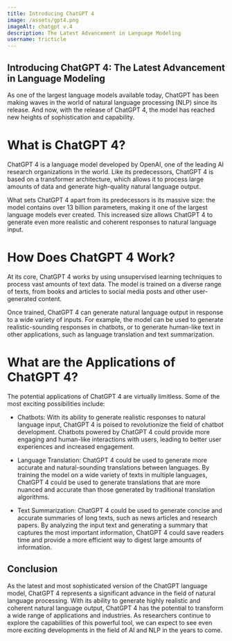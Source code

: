 ```yaml
---
title: Introducing ChatGPT 4
image: /assets/gpt4.png
imageAlt: chatgpt v.4
description: The Latest Advancement in Language Modeling
username: tricticle
---
```


## Introducing ChatGPT 4: The Latest Advancement in Language Modeling
As one of the largest language models available today, ChatGPT has been making waves in the world of natural language processing (NLP) since its release. And now, with the release of ChatGPT 4, the model has reached new heights of sophistication and capability.

# What is ChatGPT 4?
ChatGPT 4 is a language model developed by OpenAI, one of the leading AI research organizations in the world. Like its predecessors, ChatGPT 4 is based on a transformer architecture, which allows it to process large amounts of data and generate high-quality natural language output.

What sets ChatGPT 4 apart from its predecessors is its massive size: the model contains over 13 billion parameters, making it one of the largest language models ever created. This increased size allows ChatGPT 4 to generate even more realistic and coherent responses to natural language input.

# How Does ChatGPT 4 Work?
At its core, ChatGPT 4 works by using unsupervised learning techniques to process vast amounts of text data. The model is trained on a diverse range of texts, from books and articles to social media posts and other user-generated content.

Once trained, ChatGPT 4 can generate natural language output in response to a wide variety of inputs. For example, the model can be used to generate realistic-sounding responses in chatbots, or to generate human-like text in other applications, such as language translation and text summarization.

# What are the Applications of ChatGPT 4?
The potential applications of ChatGPT 4 are virtually limitless. Some of the most exciting possibilities include:

- Chatbots: With its ability to generate realistic responses to natural language input, ChatGPT 4 is poised to revolutionize the field of chatbot development. Chatbots powered by ChatGPT 4 could provide more engaging and human-like interactions with users, leading to better user experiences and increased engagement.

- Language Translation: ChatGPT 4 could be used to generate more accurate and natural-sounding translations between languages. By training the model on a wide variety of texts in multiple languages, ChatGPT 4 could be used to generate translations that are more nuanced and accurate than those generated by traditional translation algorithms.

- Text Summarization: ChatGPT 4 could be used to generate concise and accurate summaries of long texts, such as news articles and research papers. By analyzing the input text and generating a summary that captures the most important information, ChatGPT 4 could save readers time and provide a more efficient way to digest large amounts of information.

## Conclusion
As the latest and most sophisticated version of the ChatGPT language model, ChatGPT 4 represents a significant advance in the field of natural language processing. With its ability to generate highly realistic and coherent natural language output, ChatGPT 4 has the potential to transform a wide range of applications and industries. As researchers continue to explore the capabilities of this powerful tool, we can expect to see even more exciting developments in the field of AI and NLP in the years to come.